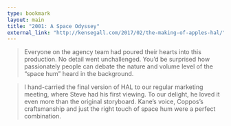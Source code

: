 ```yaml
---
type: bookmark
layout: main
title: "2001: A Space Odyssey"
external_link: "http://kensegall.com/2017/02/the-making-of-apples-hal/"
---
```

> Everyone on the agency team had poured their hearts into this production. No detail went unchallenged. You’d be surprised how passionately people can debate the nature and volume level of the “space hum” heard in the background.

> I hand-carried the final version of HAL to our regular marketing meeting, where Steve had his first viewing. To our delight, he loved it even more than the original storyboard. Kane’s voice, Coppos’s craftsmanship and just the right touch of space hum were a perfect combination.
